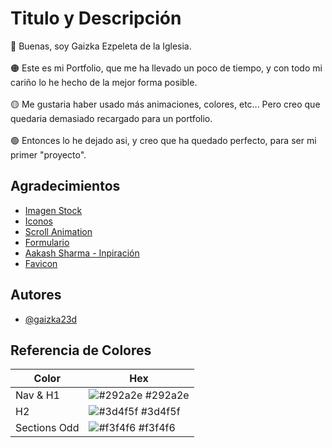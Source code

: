 # Titulo y Descripción

🔴 Buenas, soy Gaizka Ezpeleta de la Iglesia.\
\
🟠 Este es mi Portfolio, que me ha llevado un poco de tiempo, y con todo mi cariño lo he hecho de la mejor forma posible.\
\
🟡 Me gustaria haber usado más animaciones, colores, etc... Pero creo que quedaria demasiado recargado para un portfolio.\
\
🟢 Entonces lo he dejado asi, y creo que ha quedado perfecto, para ser mi primer "proyecto".



## Agradecimientos

 - [Imagen Stock](https://www.pexels.com/es-es/foto/fotografia-de-montanas-a-vista-de-pajaro-552785/)
 - [Iconos](https://iconos8.es/)
 - [Scroll Animation](https://codepen.io/nxworld/pen/OyRrGy)
 - [Formulario](https://codepen.io/ssbalakumar/pen/bGwwaG)
 - [Aakash Sharma - Inpiración](https://github.com/aakashsh1999)
 - [Favicon](https://formito.com/tools/favicon)
## Autores

- [@gaizka23d](https://github.com/gaizka23d)

## Referencia de Colores

| Color             | Hex                                                                |
| ----------------- | ------------------------------------------------------------------ |
| Nav & H1 | ![#292a2e](https://via.placeholder.com/10/292a2e?text=+) #292a2e |
| H2 | ![#3d4f5f](https://via.placeholder.com/10/3d4f5f?text=+) #3d4f5f |
| Sections Odd | ![#f3f4f6](https://via.placeholder.com/10/f3f4f6?text=+) #f3f4f6 |

